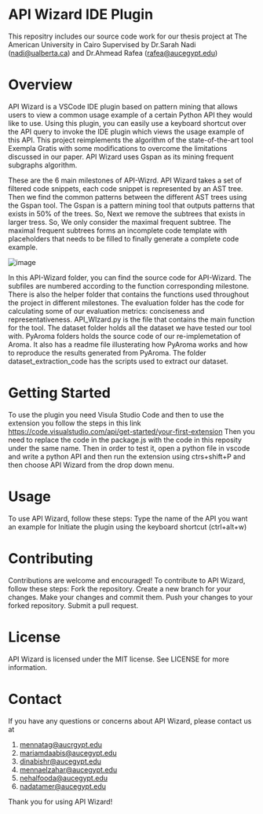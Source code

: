 # API Wizard IDE Plugin
This repositry includes our source code work for our thesis project at The American University in Cairo 
Supervised by Dr.Sarah Nadi (nadi@ualberta.ca) and Dr.Ahmead Rafea (rafea@aucegypt.edu)

# Overview
API Wizard is a VSCode IDE plugin based on pattern mining that allows users to view a common usage example of a certain Python API they would like to use.
Using this plugin, you can easily use a keyboard shortcut over the API query to invoke the IDE plugin which views the usage example of this API. This project reimplements the algorithm of the state-of-the-art tool Exempla Gratis with some modifications to overcome the limitations discussed in our paper.
API Wizard uses Gspan as its mining frequent subgraphs algorithm.

These are the 6 main milestones of API-Wizrd. API Wizard takes a set of filtered code snippets, each code snippet is represented by an AST tree. Then we find the common patterns between the different AST trees using the Gspan tool. The Gspan is a pattern mining tool that outputs patterns that exists in 50% of the trees. So, Next we  remove the subtrees that exists in larger tress. So, We only consider the maximal frequent subtree. The maximal frequent subtrees forms an  incomplete code template with placeholders that needs to be filled to finally generate a complete code example.

![image](https://github.com/menna161/API-Wizard/assets/57011308/51b7cb33-77bd-46ec-9b6a-83bdc93d4bd7)


In this API-Wizard folder, you can find the source code for API-Wizard. The subfiles are numbered according to the function corresponding milestone. There is also the helper folder that contains the functions used throughout the project in different milestones. The evaluation folder has the code for calculating some of our evaluation metrics: conciseness and representativeness. API_WIzard.py is the file that contains the main function for the tool. The dataset folder holds all the dataset we have tested our tool with. PyAroma folders holds the source code of our re-implemetation of Aroma. It also has a readme file illusterating how PyAroma works and how to reproduce the results generated from PyAroma. The folder dataset_extraction_code has the scripts used to extract our dataset.


# Getting Started
To use the plugin you need Visula Studio Code and then to use the extension you follow the steps in this link https://code.visualstudio.com/api/get-started/your-first-extension 
Then you need to replace the code in the package.js with the code in this reposity under the same name. Then in order to test it, open a python file in vscode and write a python API and then run the extension using ctrs+shift+P and then choose API Wizard from the drop down menu. 

# Usage
To use API Wizard, follow these steps:
Type the name of the API you want an example for
Initiate the plugin using the keyboard shortcut (ctrl+alt+w)


# Contributing
Contributions are welcome and encouraged! To contribute to API Wizard, follow these steps:
Fork the repository.
Create a new branch for your changes.
Make your changes and commit them.
Push your changes to your forked repository.
Submit a pull request.

# License
API Wizard is licensed under the MIT license. See LICENSE for more information.

# Contact
If you have any questions or concerns about API Wizard, please contact us at
1.	mennatag@aucrgypt.edu
2.	mariamdaabis@aucegypt.edu
3.	dinabishr@aucegypt.edu
4.	mennaelzahar@aucegypt.edu
5.	nehalfooda@aucegypt.edu
6.	nadatamer@aucegypt.edu


Thank you for using API Wizard!
